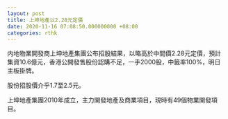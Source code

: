 ```yaml
---
layout: post
title: 上坤地產以2.28元定價
date: 2020-11-16 07:08:50.000000000 +08:00
categories: rthk
---
```


内地物業開發商上坤地產集團公布招股結果，以略高於中間價2.28元定價，預計集資10.6億元，香港公開發售股份認購不足，一手2000股，中籤率100%，明日主板掛牌。

股份招股價介乎1.7至2.5元。

上坤地產集團2010年成立，主力開發地產及商業項目，現時有49個物業開發項目。
